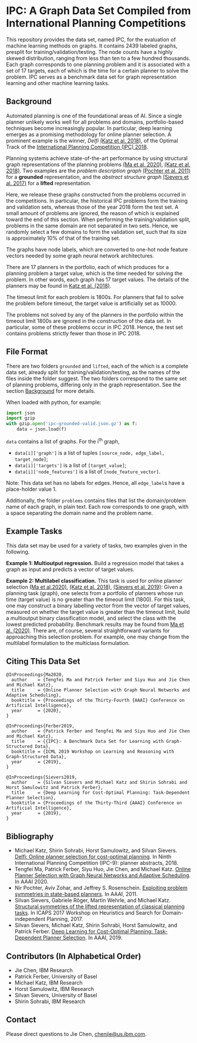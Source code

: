 # IPC: A Graph Data Set Compiled from International Planning Competitions

This repository provides the data set, named IPC, for the evaluation of machine learning methods on graphs. It contains 2439 labeled graphs, presplit for training/validation/testing. The node counts have a highly skewed distribution, ranging from less than ten to a few hundred thousands. Each graph corresponds to one planning problem and it is associated with a set of 17 targets, each of which is the time for a certain planner to solve the problem. IPC serves as a benchmark data set for graph representation learning and other machine learning tasks.

## <a id="background"></a>Background

Automated planning is one of the foundational areas of AI. Since a single planner unlikely works well for all problems and domains, portfolio-based techniques become increasingly popular. In particular, deep learning emerges as a promising methodology for online planner selection. A prominent example is the winner, *Delfi* [(Katz et al. 2018)](#Katz2018), of the Optimal Track of the [International Planning Competition (IPC) 2018](https://ipc2018.bitbucket.io).

Planning systems achieve state-of-the-art performance by using structural graph representations of the planning problems [(Ma et al. 2020)](#Ma2020), [(Katz et al. 2018)](#Katz2018). Two examples are the *problem description graph* [(Pochter et al. 2011)](#Pochter2011) for a **grounded** representation, and the *abstract structure graph* [(Sievers et al. 2017)](#Sievers2017) for a **lifted** representation.

Here, we release these graphs constructed from the problems occurred in the competitions. In particular, the historical IPC problems form the training and validation sets, whereas those of the year 2018 form the test set. A small amount of problems are ignored, the reason of which is explained toward the end of this section. When performing the training/validation split, problems in the same domain are not separated in two sets. Hence, we randomly select a few domains to form the validation set, such that its size is approximately 10% of that of the training set.

The graphs have node labels, which are converted to one-hot node feature vectors needed by some graph neural network architectures.

There are 17 planners in the portfolio, each of which produces for a planning problem a target value, which is the time needed for solving the problem. In other words, each graph has 17 target values. The details of the planners may be found in [Katz et al. (2018)](#Katz2018).

The timeout limit for each problem is 1800s. For planners that fail to solve the problem before timeout, the target value is artificially set as 10000.

The problems not solved by any of the planners in the portfolio within the timeout limit 1800s are ignored in the construction of the data set. In particular, some of these problems occur in IPC 2018. Hence, the test set contains problems strictly fewer than those in IPC 2018.

## File Format

There are two folders `grounded` and `lifted`, each of the which is a complete data set, already split for training/validation/testing, as the names of the files inside the folder suggest. The two folders correspond to the same set of planning problems, differing only in the graph representation. See the section [Background](#background) for more details.

When loaded with python, for example:

```python
import json
import gzip
with gzip.open('ipc-grounded-valid.json.gz') as f:
    data = json.load(f)
```

`data` contains a list of graphs. For the i<sup>th</sup> graph,

- `data[i]['graph']` is a list of tuples `[source_node, edge_label, target_node]`;
- `data[i]['targets']` is a list of `[target_value]`;
- `data[i]['node_features']` is a list of `[node_feature_vector]`.

Note: This data set has no labels for edges. Hence, all `edge_label`s have a place-holder value 1.

Additionally, the folder `problems` contains files that list the domain/problem name of each graph, in plain text. Each row corresponds to one graph, with a space separating the domain name and the problem name.

## Example Tasks

This data set may be used for a variety of tasks, two examples given in the following.

**Example 1: Multioutput regression.** Build a regression model that takes a graph as input and predicts a vector of target values.

**Example 2: Multilabel classification.** This task is used for online planner selection [(Ma et al.2020)](#Ma2020), [(Katz et al. 2018)](#Katz2018), [(Sievers et al. 2019)](#Sievers2019): Given a planning task (graph), one selects from a portfolio of planners whose run time (target value) is no greater than the timeout limit (1800). For this task, one may construct a binary labelling vector from the vector of target values, measured on whether the target value is greater than the timeout limit, build a multioutput binary classification model, and select the class with the lowest predicted probability. Benchmark results may be found from [Ma et al. (2020)](#Ma2020). There are, of course, several straightforward variants for approaching this selection problem. For example, one may change from the multilabel formulation to the multiclass formulation.

## Citing This Data Set

```
@InProceedings{Ma2020,
  author    = {Tengfei Ma and Patrick Ferber and Siyu Huo and Jie Chen and Michael Katz},
  title     = {Online Planner Selection with Graph Neural Networks and Adaptive Scheduling},
  booktitle = {Proceedings of the Thirty-Fourth {AAAI} Conference on Artificial Intelligence},
  year      = {2020},
}

@InProceedings{Ferber2019,
  author    = {Patrick Ferber and Tengfei Ma and Siyu Huo and Jie Chen and Michael Katz},
  title     = {{IPC}: A Benchmark Data Set for Learning with Graph-Structured Data},
  booktitle = {ICML 2019 Workshop on Learning and Reasoning with Graph-Structured Data},
  year      = {2019},
}

@InProceedings{Sievers2019,
  author    = {Silvan Sievers and Michael Katz and Shirin Sohrabi and Horst Samulowitz and Patrick Ferber},
  title     = {Deep Learning for Cost-Optimal Planning: Task-Dependent Planner Selection},
  booktitle = {Proceedings of the Thirty-Third {AAAI} Conference on Artificial Intelligence},
  year      = {2019},
}
```

## Bibliography

- <a name="Katz2018"></a>Michael Katz, Shirin Sohrabi, Horst Samulowitz, and Silvan Sievers. [Delfi: Online planner selection for cost-optimal planning](https://ipc2018-classical.bitbucket.io/planner-abstracts/teams_23_24.pdf). In Ninth International Planning Competition (IPC-9): planner abstracts, 2018.
- <a name="Ma2020"></a>Tengfei Ma, Patrick Ferber, Siyu Huo, Jie Chen, and Michael Katz. [Online Planner Selection with Graph Neural Networks and Adaptive Scheduling](https://arxiv.org/pdf/1811.00210.pdf). In AAAI 2020.
- <a name="Pochter2011"></a>Nir Pochter, Aviv Zohar, and Jeffrey S. Rosenschein. [Exploiting problem symmetries in state-based planners](http://icaps11.icaps-conference.org/proceedings/hdip/pochter-et-al.pdf). In AAAI, 2011.
- <a name="Sievers2017"></a>Silvan Sievers, Gabriele Röger, Martin Wehrle, and Michael Katz. [Structural symmetries of the lifted representation of classical planning tasks](http://ai.cs.unibas.ch/papers/sievers-et-al-icaps2017wshsdip-a.pdf). In ICAPS 2017 Workshop on Heuristics and Search for Domain-independent Planning, 2017.
- <a name="Sievers2019"></a>Silvan Sievers, Michael Katz, Shirin Sohrabi, Horst Samulowitz, and Patrick Ferber. [Deep Learning for Cost-Optimal Planning: Task-Dependent Planner Selection](). In AAAI, 2019.

## Contributors (In Alphabetical Order)

- Jie Chen, IBM Research
- Patrick Ferber, University of Basel
- Michael Katz, IBM Research
- Horst Samulowitz, IBM Research
- Silvan Sievers, University of Basel
- Shirin Sohrabi, IBM Research

## Contact

Please direct questions to Jie Chen, chenjie@us.ibm.com.

